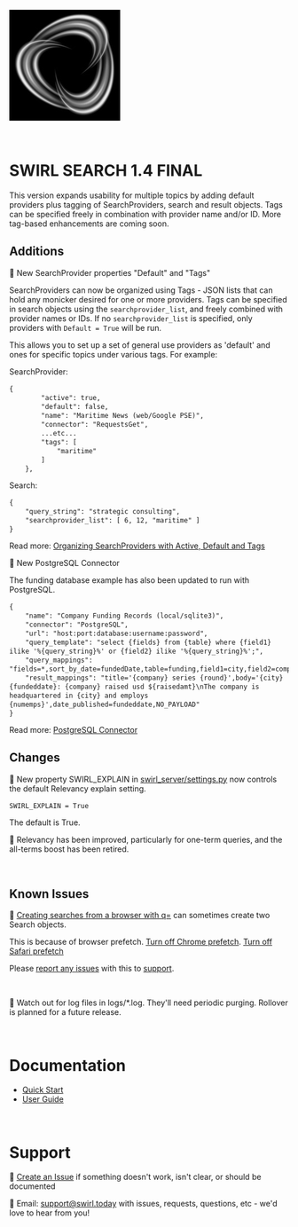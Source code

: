 ![SWIRL Logo](./images/swirl_logo_notext_200.jpg)

<br/>

# SWIRL SEARCH 1.4 FINAL

This version expands usability for multiple topics by adding default providers plus tagging of SearchProviders, search and result objects. Tags can be specified freely in combination with provider name and/or ID. More tag-based enhancements are coming soon.

## Additions

:small_blue_diamond: New SearchProvider properties "Default" and "Tags"

SearchProviders can now be organized using Tags - JSON lists that can hold any monicker desired for one or more providers. Tags can be specified in search objects using the ```searchprovider_list```, and freely combined with provider names or IDs. If no ```searchprovider_list``` is specified, only providers with ```Default = True``` will be run. 

This allows you to set up a set of general use providers as 'default' and ones for specific topics under various tags. For example:

SearchProvider:

```
{
        "active": true,
        "default": false,
        "name": "Maritime News (web/Google PSE)",
        "connector": "RequestsGet",
        ...etc...
        "tags": [
            "maritime"
        ]
    },
```

Search:

```
{
    "query_string": "strategic consulting",
    "searchprovider_list": [ 6, 12, "maritime" ]
}
```

Read more: [Organizing SearchProviders with Active, Default and Tags](https://github.com/sidprobstein/swirl-search/wiki/2.-User-Guide#organizing-searchproviders-with-active-default-and-tags)

:small_blue_diamond: New PostgreSQL Connector

The funding database example has also been updated to run with PostgreSQL.

```
{
    "name": "Company Funding Records (local/sqlite3)",
    "connector": "PostgreSQL",
    "url": "host:port:database:username:password",
    "query_template": "select {fields} from {table} where {field1} ilike '%{query_string}%' or {field2} ilike '%{query_string}%';",
    "query_mappings": "fields=*,sort_by_date=fundedDate,table=funding,field1=city,field2=company",
    "result_mappings": "title='{company} series {round}',body='{city} {fundeddate}: {company} raised usd ${raisedamt}\nThe company is headquartered in {city} and employs {numemps}',date_published=fundeddate,NO_PAYLOAD"
}
```

Read more: [PostgreSQL Connector](https://github.com/sidprobstein/swirl-search/wiki/4.-Object-Reference#postgresql)

## Changes

:small_blue_diamond: New property SWIRL_EXPLAIN in [swirl_server/settings.py](../swirl_server/settings.py) now controls the default Relevancy explain setting. 

```
SWIRL_EXPLAIN = True
```

The default is True.

:small_blue_diamond: Relevancy has been improved, particularly for one-term queries, and the all-terms boost has been retired.

<br/>

## Known Issues

:small_blue_diamond: [Creating searches from a browser with q=](https://github.com/sidprobstein/swirl-search/wiki/2.-User-Guide#creating-a-search-object-with-the-q-url-parameter) can sometimes create two Search objects. 

This is because of browser prefetch. [Turn off Chrome prefetch](https://www.technipages.com/google-chrome-prefetch). [Turn off Safari prefetch](https://stackoverflow.com/questions/29214246/how-to-turn-off-safaris-prefetch-feature)

Please [report any issues](https://github.com/sidprobstein/swirl-search/issues/) with this to [support](#support).

<br/>

:small_blue_diamond: Watch out for log files in logs/*.log. They'll need periodic purging. Rollover is planned for a future release.

<br/>

# Documentation

* [Quick Start](https://github.com/sidprobstein/swirl-search/wiki/1.-Quick-Start)
* [User Guide](https://github.com/sidprobstein/swirl-search/wiki/2.-User-Guide)

<br/>

# Support

:small_blue_diamond: [Create an Issue](https://github.com/sidprobstein/swirl-search/issues) if something doesn't work, isn't clear, or should be documented

:small_blue_diamond: Email: [support@swirl.today](mailto:support@swirl.today) with issues, requests, questions, etc - we'd love to hear from you!